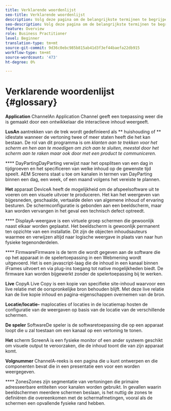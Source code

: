 ```yaml
---
title: Verklarende woordenlijst
seo-title: Verklarende woordenlijst
description: Volg deze pagina om de belangrijkste termijnen te begrijpen verbonden aan AEM Screens.
seo-description: Volg deze pagina om de belangrijkste termijnen te begrijpen verbonden aan AEM Screens.
feature: Overview
role: Business Practitioner
level: Beginner
translation-type: tm+mt
source-git-commit: 9d36c0ebc985b815ab41d3f3ef44baefa22db915
workflow-type: tm+mt
source-wordcount: '473'
ht-degree: 0%

---
```



# Verklarende woordenlijst {#glossary}

**Application** ChannelAn Application Channel geeft een toepassing weer die is gemaakt door een ontwikkelaar die interactieve inhoud weergeeft.

**LusAn** aantrekken van de trek wordt gedefinieerd als  ** huishouding of  ** idlestate wanneer de vertoning twee of meer staten heeft die het kan bestaan. De rol van dit programma is om *klanten aan te trekken voor het scherm en hen aan te moedigen om zich aan te sluiten, meestal door het scherm aan te raken maar ook door met een product te communiceren.*

**** DayPartingDayParting verwijst naar het opsplitsen van een dag in tijdgroeven en het specificeren van welke inhoud op de gewenste tijd speelt. AEM Screens staat u toe om kanalen in termen van DayParting binnen een dag, een week, of een maand volgens het vereiste te plannen.

**Het** apparaat DeviceA heeft de mogelijkheid om de afspeelsoftware uit te voeren om een visuele uitvoer te produceren. Het kan het weergeven van bijgesneden, geschaalde, vertaalde delen van algemene inhoud of ervaring besturen. De schermconfiguratie is gebonden aan een beeldscherm, maar kan worden vervangen in het geval een technisch defect optreedt.

**** DisplayA-weergave is een virtuele groep schermen die gewoonlijk naast elkaar worden geplaatst. Het beeldscherm is gewoonlijk permanent ten opzichte van een installatie. Dit zijn de objecten inhoudsauteurs waarmee en verwijzen altijd naar logische weergave in plaats van naar hun fysieke tegenonderdelen.

**** FirmwareFirmware is de term die wordt gegeven aan de software die op het apparaat in de spelertoepassing in een Webmening wordt uitgevoerd. Het is een javascript-laag die de inhoud in een kanaal binnen iFrames uitvoert en via plug-ins toegang tot native mogelijkheden biedt. De firmware kan worden bijgewerkt zonder de spelertoepassing bij te werken.

**Live** CopyA Live Copy is een kopie van specifieke site-inhoud waarvoor een live relatie met de oorspronkelijke bron behouden blijft. Met deze live relatie kan de live kopie inhoud en pagina-eigenschappen overnemen van de bron.

**Locatie/locatie-** maplocaties of locaties in de locatiemap hosten de configuratie van de weergaven op basis van de locatie van de verschillende schermen.

**De speler** SoftwareDe speler is de softwaretoepassing die op een apparaat loopt die u zal toestaan om een kanaal op een vertoning te tonen.

**Het** scherm ScreenA is een fysieke monitor of een ander systeem geschikt om visuele output te veroorzaken, die de inhoud toont die van zijn apparaat komt.

**Volgnummer** ChannelA-reeks is een pagina die u kunt ontwerpen en die componenten bevat die in een presentatie een voor een worden weergegeven.

**** ZonesZones zijn segmentatie van vertoningen die primaire adresseerbare entiteiten voor kanalen worden gebruikt. In gevallen waarin beeldschermen meerdere schermen beslaan, is het nuttig de zones te definiëren die overeenkomen met de schermafmetingen, vooral als de schermen een opvallende fysieke rand hebben.
